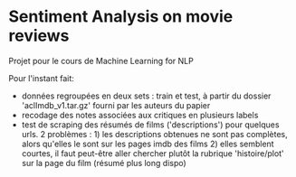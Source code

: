 # Sentiment Analysis on movie reviews
Projet pour le cours de Machine Learning for NLP

Pour l'instant fait:
- données regroupées en deux sets : train et test, à partir du dossier 'aclImdb_v1.tar.gz' fourni par les auteurs du papier
- recodage des notes associées aux critiques en plusieurs labels
- test de scraping des résumés de films ('descriptions') pour quelques urls.
  2 problèmes : 1) les descriptions obtenues ne sont pas complètes, alors qu'elles le sont sur les pages imdb des films
                2) elles semblent courtes, il faut peut-être aller chercher plutôt la rubrique 'histoire/plot' sur la page du film (résumé plus long dispo)

